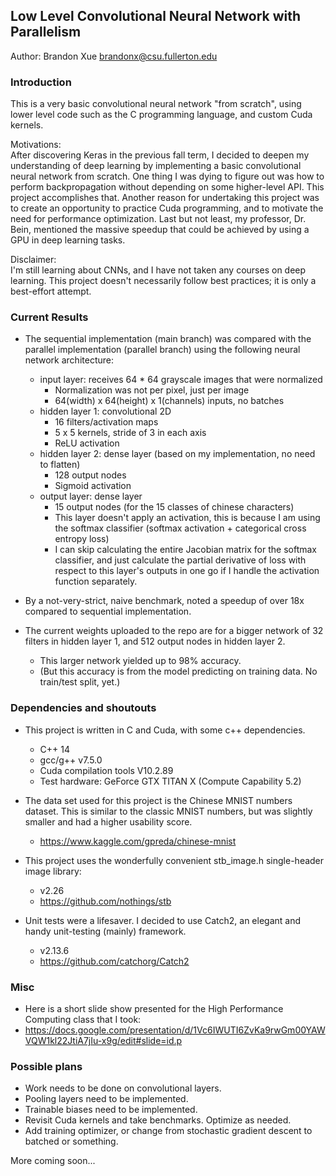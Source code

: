 ## Low Level Convolutional Neural Network with Parallelism

Author:
Brandon Xue brandonx@csu.fullerton.edu


### Introduction
This is a very basic convolutional neural network "from scratch", using lower level code such as the C programming language, and custom Cuda kernels.

Motivations:\
After discovering Keras in the previous fall term, I decided to deepen my understanding of deep learning by implementing a basic convolutional neural network from scratch. One thing I was dying to figure out was how to perform backpropagation without depending on some higher-level API. This project accomplishes that. Another reason for undertaking this project was to create an opportunity to practice Cuda programming, and to motivate the need for performance optimization. Last but not least, my professor, Dr. Bein, mentioned the massive speedup that could be achieved by using a GPU in deep learning tasks.

Disclaimer:\
I'm still learning about CNNs, and I have not taken any courses on deep learning. This project doesn't necessarily follow best practices; it is only a best-effort attempt.


### Current Results
- The sequential implementation (main branch) was compared with the parallel implementation (parallel branch) using the following neural network architecture:
  - input layer: receives 64 * 64 grayscale images that were normalized
    - Normalization was not per pixel, just per image
    - 64(width) x 64(height) x 1(channels) inputs, no batches
  - hidden layer 1: convolutional 2D
    - 16 filters/activation maps
    - 5 x 5 kernels, stride of 3 in each axis
    - ReLU activation
  - hidden layer 2: dense layer (based on my implementation, no need to flatten)
    - 128 output nodes
    - Sigmoid activation
  - output layer: dense layer
    - 15 output nodes (for the 15 classes of chinese characters)
    - This layer doesn't apply an activation, this is because I am using the softmax classifier (softmax activation + categorical cross entropy loss)
    - I can skip calculating the entire Jacobian matrix for the softmax classifier, and just calculate the partial derivative of loss with respect to this layer's outputs in one go if I handle the activation function separately.

- By a not-very-strict, naive benchmark, noted a speedup of over 18x compared to sequential implementation.
- The current weights uploaded to the repo are for a bigger network of 32 filters in hidden layer 1, and 512 output nodes in hidden layer 2.
  - This larger network yielded up to 98% accuracy.
  - (But this accuracy is from the model predicting on training data. No train/test split, yet.)


### Dependencies and shoutouts

- This project is written in C and Cuda, with some c++ dependencies.
  - C++ 14
  - gcc/g++ v7.5.0 
  - Cuda compilation tools V10.2.89
  - Test hardware: GeForce GTX TITAN X (Compute Capability 5.2)

- The data set used for this project is the Chinese MNIST numbers dataset. This is similar to the classic MNIST numbers, but was slightly smaller and had a higher usability score.
  - https://www.kaggle.com/gpreda/chinese-mnist

- This project uses the wonderfully convenient stb_image.h single-header image library:
  - v2.26
  - https://github.com/nothings/stb

- Unit tests were a lifesaver. I decided to use Catch2, an elegant and handy unit-testing (mainly) framework.
  - v2.13.6
  - https://github.com/catchorg/Catch2


### Misc

- Here is a short slide show presented for the High Performance Computing class that I took:
- https://docs.google.com/presentation/d/1Vc6IWUTI6ZvKa9rwGm00YAWVQW1kl22JtiA7jIu-x9g/edit#slide=id.p


### Possible plans
- Work needs to be done on convolutional layers.
- Pooling layers need to be implemented.
- Trainable biases need to be implemented.
- Revisit Cuda kernels and take benchmarks. Optimize as needed.
- Add training optimizer, or change from stochastic gradient descent to batched or something.

More coming soon...
